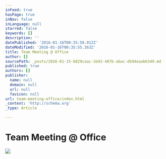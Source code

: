 ```yaml
---
inFeed: true
hasPage: true
inNav: false
inLanguage: null
starred: false
keywords: []
description: ''
datePublished: '2016-01-16T00:35:58.012Z'
dateModified: '2016-01-16T00:35:55.363Z'
title: Team Meeting @ Office
author: []
sourcePath: _posts/2016-01-15-6829caac-3e92-487b-abac-db94eaab6349.md
published: true
authors: []
publisher:
  name: null
  domain: null
  url: null
  favicon: null
url: team-meeting-office/index.html
_context: 'http://schema.org'
_type: Article

---
```

# Team Meeting @ Office
![](https://s3-us-west-2.amazonaws.com/the-grid-img/p/f4a41ad373afcfbe3a612e06a3207a48162e1f1c.png)